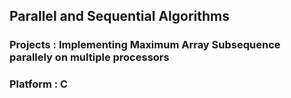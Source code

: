 
## Parallel and Sequential Algorithms

###  Projects : Implementing Maximum Array Subsequence parallely on multiple processors
###  Platform : C

